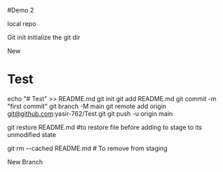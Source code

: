 #Demo 2

local repo

Git init initialize the git dir

New 
# Test

echo "# Test" >> README.md
git init
git add README.md
git commit -m "first commit"
git branch -M main
git remote add origin git@github.com:yasir-762/Test.git
git push -u origin main

git restore README.md #to restore file before adding to stage to its unmodified state

git rm --cached README.md # To remove from staging

New Branch
